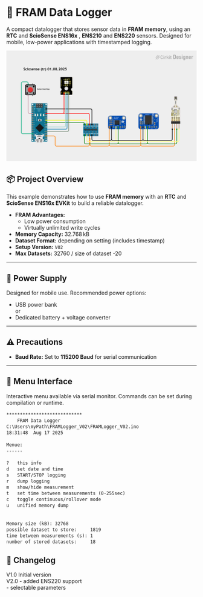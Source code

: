 # 📝 FRAM Data Logger

A compact datalogger that stores sensor data in **FRAM memory**, using an **RTC** and **ScioSense ENS16x** , **ENS210** and  **ENS220** sensors. Designed for mobile, low-power applications with timestamped logging.

<img src="./pic/FRAM_DATA_Logger_V01.png" width="800" alt="FRAM Data Logger V01">

## 📦 Project Overview

This example demonstrates how to use **FRAM memory** with an **RTC** and **ScioSense ENS16x EVKit** to build a reliable datalogger.

- **FRAM Advantages:**  
  - Low power consumption  
  - Virtually unlimited write cycles  
- **Memory Capacity:** 32.768 kB  
- **Dataset Format:** depending on setting (includes timestamp)  
- **Setup Version:** `V02`  
- **Max Datasets:** 32760 / size of dataset -20 

---

## 🔋 Power Supply

Designed for mobile use. Recommended power options:

- USB power bank<br>
  or<br>
- Dedicated battery + voltage converter

---

## ⚠️ Precautions

- **Baud Rate:** Set to **115200 Baud** for serial communication

---

## 📖 Menu Interface

Interactive menu available via serial monitor. Commands can be set during compilation or runtime.

```arduino
****************************
	FRAM Data Logger
C:\Users\myPath\FRAMLogger_V02\FRAMLogger_V02.ino
18:31:48  Aug 17 2025

Menue:
------

?   this info
d   set date and time
s   START/STOP logging
r   dump logging
m   show/hide measurement
t   set time between measurements (0-255sec)
c   toggle continuous/rollover mode
u   unified memory dump


Memory size (kB): 32768
possible dataset to store:     1819
time between measurements (s): 1
number of stored datasets:     18
```


## 🔄 Changelog
V1.0  Initial version  
V2.0  - added ENS220 support  
      - selectable parameters  
